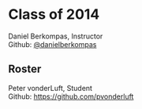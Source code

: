Class of 2014
============================

Daniel Berkompas, Instructor  
Github: [@danielberkompas](http://github.com/danielberkompas)

Roster
----------------------------
Peter vonderLuft, Student  
Github: https://github.com/pvonderluft
